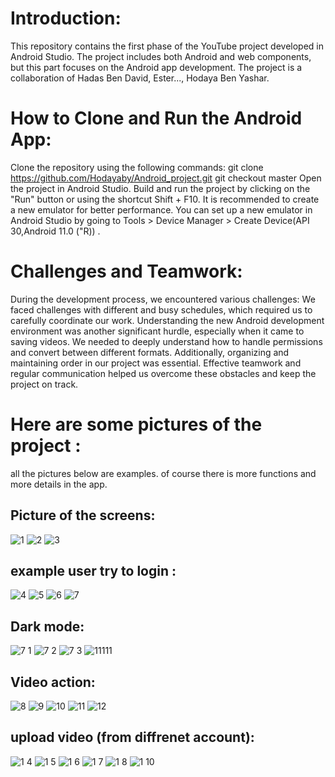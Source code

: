 
# Introduction:
This repository contains the first phase of the YouTube project developed in Android Studio. The project includes both Android and web components, but this part focuses on the Android app development. The project is a collaboration of Hadas Ben David, Ester..., Hodaya Ben Yashar.
# How to Clone and Run the Android App:
Clone the repository using the following commands:
git clone https://github.com/Hodayaby/Android_project.git
git checkout master 
Open the project in Android Studio.
Build and run the project by clicking on the "Run" button or using the shortcut Shift + F10.
It is recommended to create a new emulator for better performance. You can set up a new emulator in Android Studio by going to Tools > Device Manager > Create Device(API 30,Android 11.0 ("R)) .
# Challenges and Teamwork:
During the development process, we encountered various challenges:
We faced challenges with different and busy schedules, which required us to carefully coordinate our work.
Understanding the new Android development environment was another significant hurdle, especially when it came to saving videos.
We needed to deeply understand how to handle permissions and convert between different formats. 
Additionally, organizing and maintaining order in our project was essential.
Effective teamwork and regular communication helped us overcome these obstacles and keep the project on track.

# Here are some pictures of the project :
all the pictures below are examples. of course there is more functions and more details in the app.
## Picture of the screens:
![1](https://github.com/user-attachments/assets/ac3691a7-5796-4d2c-966b-f2b550ff223e)
![2](https://github.com/user-attachments/assets/6a7f88b6-fc22-4778-86b4-c13990e8b52c)
![3](https://github.com/user-attachments/assets/bea99d89-800e-484e-a71a-905040cfdf01)
## example user try to login : 
![4](https://github.com/user-attachments/assets/3095b924-935b-4c6f-891d-2568b641f634)
![5](https://github.com/user-attachments/assets/fc520510-d59c-4167-8e29-a954ef921f6f)
![6](https://github.com/user-attachments/assets/2c409db4-4d0e-4fd6-8523-376ca9d774ee)
![7](https://github.com/user-attachments/assets/1caffc90-e5dc-4aee-819b-36c934b1fafb)
## Dark mode:
![7 1](https://github.com/user-attachments/assets/fa2da5d6-cc4e-4e97-a054-c7c528d3f58e)
![7 2](https://github.com/user-attachments/assets/846b4c9e-507c-4c6c-82a0-dad09a376b25)
![7 3](https://github.com/user-attachments/assets/31267f44-9c52-4a69-86f2-7720694379e9)
![11111](https://github.com/user-attachments/assets/3f59ec95-aa89-43c8-926e-49c100dfbc07)
## Video action:
![8](https://github.com/user-attachments/assets/7e658870-65d3-49ba-a9f7-96557c094af8)
![9](https://github.com/user-attachments/assets/fad1eabc-4a25-45c2-9ea8-6a1b0341f0cc)
![10](https://github.com/user-attachments/assets/c6e4a134-ab3e-48c3-a3c3-a6ee556e654b)
![11](https://github.com/user-attachments/assets/8659ed1d-79e8-4fc9-9f54-6ec1d8ba7c03)
![12](https://github.com/user-attachments/assets/eff444aa-1c11-404c-aef0-15a364072dda)
## upload video (from diffrenet account):
![1 4](https://github.com/user-attachments/assets/2b31084a-602d-48d4-ab1d-265d9cf0bf5f)
![1 5](https://github.com/user-attachments/assets/9d0b6e99-5fe5-4c5f-9daa-5f8a9a32fbd5)
![1 6](https://github.com/user-attachments/assets/8e11cc4e-a217-4ad9-87d1-c139b1cc3dbc)
![1 7](https://github.com/user-attachments/assets/920d1dcd-3038-4db3-a3dc-a5e33b836020)
![1 8](https://github.com/user-attachments/assets/43c6c80f-d688-42d8-ae3b-85bb4d1aaacf)
![1 10](https://github.com/user-attachments/assets/01f0f1a7-65fa-4188-9c16-c1e17cb0711e)
